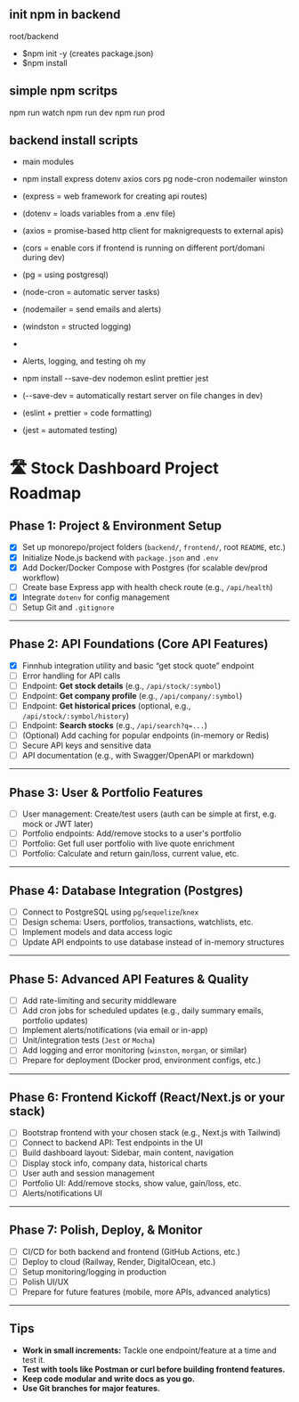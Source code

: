 ## init npm in backend
root/backend 
- $npm init -y (creates package.json)
- $npm install

## simple npm scritps
npm run watch
npm run dev
npm run prod

## backend install scripts 
- main modules
- npm install express dotenv axios cors pg node-cron nodemailer winston
- (express = web framework for creating api routes)
- (dotenv = loads variables from a .env file)
- (axios = promise-based http client for maknigrequests to external apis)
- (cors = enable cors if frontend is running on different port/domani during dev)
- (pg = using postgresql)
- (node-cron = automatic server tasks)
- (nodemailer = send emails and alerts)
- (windston = structed logging)
- 

- Alerts, logging, and testing oh my
- npm install --save-dev nodemon eslint prettier jest
- (--save-dev = automatically restart server on file changes in dev)
- (eslint + prettier = code formatting)
- (jest = automated testing)


# 🛣️ Stock Dashboard Project Roadmap

## Phase 1: Project & Environment Setup
- [x] Set up monorepo/project folders (`backend/`, `frontend/`, root `README`, etc.)
- [x] Initialize Node.js backend with `package.json` and `.env`
- [x] Add Docker/Docker Compose with Postgres (for scalable dev/prod workflow)
- [ ] Create base Express app with health check route (e.g., `/api/health`)
- [x] Integrate `dotenv` for config management
- [ ] Setup Git and `.gitignore`

---

## Phase 2: API Foundations (Core API Features)
- [x] Finnhub integration utility and basic “get stock quote” endpoint
- [ ] Error handling for API calls
- [ ] Endpoint: **Get stock details** (e.g., `/api/stock/:symbol`)
- [ ] Endpoint: **Get company profile** (e.g., `/api/company/:symbol`)
- [ ] Endpoint: **Get historical prices** (optional, e.g., `/api/stock/:symbol/history`)
- [ ] Endpoint: **Search stocks** (e.g., `/api/search?q=...`)
- [ ] (Optional) Add caching for popular endpoints (in-memory or Redis)
- [ ] Secure API keys and sensitive data
- [ ] API documentation (e.g., with Swagger/OpenAPI or markdown)

---

## Phase 3: User & Portfolio Features
- [ ] User management: Create/test users (auth can be simple at first, e.g. mock or JWT later)
- [ ] Portfolio endpoints: Add/remove stocks to a user's portfolio
- [ ] Portfolio: Get full user portfolio with live quote enrichment
- [ ] Portfolio: Calculate and return gain/loss, current value, etc.

---

## Phase 4: Database Integration (Postgres)
- [ ] Connect to PostgreSQL using `pg`/`sequelize`/`knex`
- [ ] Design schema: Users, portfolios, transactions, watchlists, etc.
- [ ] Implement models and data access logic
- [ ] Update API endpoints to use database instead of in-memory structures

---

## Phase 5: Advanced API Features & Quality
- [ ] Add rate-limiting and security middleware
- [ ] Add cron jobs for scheduled updates (e.g., daily summary emails, portfolio updates)
- [ ] Implement alerts/notifications (via email or in-app)
- [ ] Unit/integration tests (`Jest` or `Mocha`)
- [ ] Add logging and error monitoring (`winston`, `morgan`, or similar)
- [ ] Prepare for deployment (Docker prod, environment configs, etc.)

---

## Phase 6: Frontend Kickoff (React/Next.js or your stack)
- [ ] Bootstrap frontend with your chosen stack (e.g., Next.js with Tailwind)
- [ ] Connect to backend API: Test endpoints in the UI
- [ ] Build dashboard layout: Sidebar, main content, navigation
- [ ] Display stock info, company data, historical charts
- [ ] User auth and session management
- [ ] Portfolio UI: Add/remove stocks, show value, gain/loss, etc.
- [ ] Alerts/notifications UI

---

## Phase 7: Polish, Deploy, & Monitor
- [ ] CI/CD for both backend and frontend (GitHub Actions, etc.)
- [ ] Deploy to cloud (Railway, Render, DigitalOcean, etc.)
- [ ] Setup monitoring/logging in production
- [ ] Polish UI/UX
- [ ] Prepare for future features (mobile, more APIs, advanced analytics)

---

## Tips
- **Work in small increments:** Tackle one endpoint/feature at a time and test it.
- **Test with tools like Postman or curl before building frontend features.**
- **Keep code modular and write docs as you go.**
- **Use Git branches for major features.**
